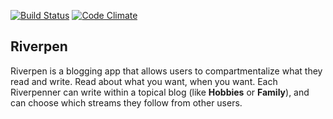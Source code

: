 [![Build Status](https://travis-ci.org/sarahwheeler/riverpen.svg)](https://travis-ci.org/sarahwheeler/riverpen)
[![Code Climate](https://codeclimate.com/github/sarahwheeler/riverpen/badges/gpa.svg)](https://codeclimate.com/github/sarahwheeler/riverpen)


## Riverpen

Riverpen is a blogging app that allows users to compartmentalize what they read and write. Read about what you want, when you want. Each Riverpenner can write within a topical blog (like __Hobbies__ or __Family__), and can choose which streams they follow from other users.